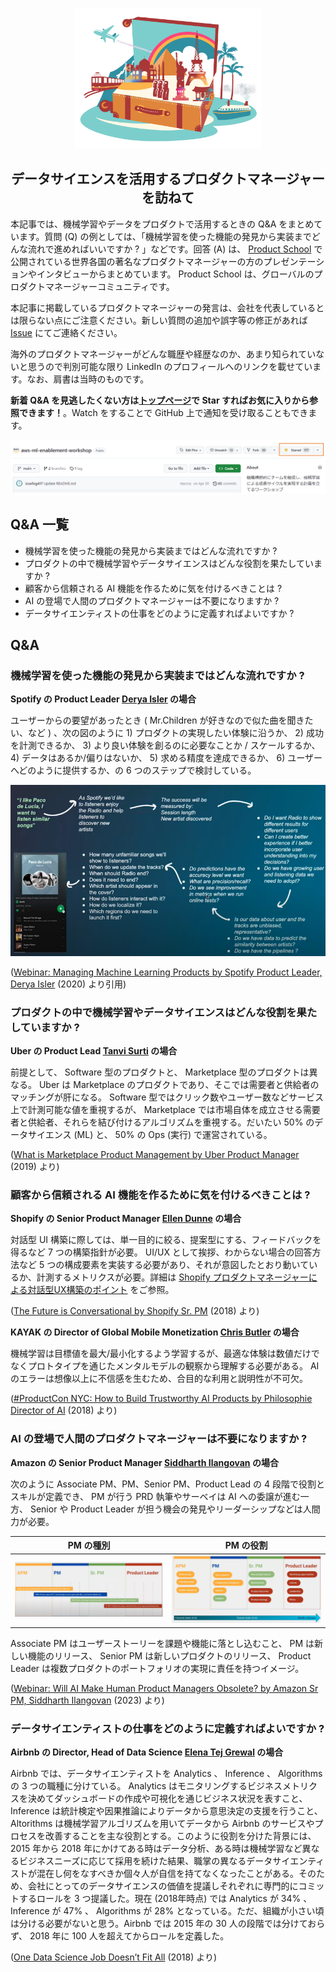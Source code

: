 <p align="center">
  <img src="images/top.jpg" width=300>
  <h2 align="center">
    データサイエンスを活用するプロダクトマネージャーを訪ねて
  </h2>
</p>


本記事では、機械学習やデータをプロダクトで活用するときの Q&A をまとめています。質問 (Q) の例としては、「機械学習を使った機能の発見から実装までどんな流れで進めればいいですか ? 」などです。回答 (A) は、 [Product School](https://www.youtube.com/@ProductSchoolSanFrancisco) で公開されている世界各国の著名なプロダクトマネージャーの方のプレゼンテーションやインタビューからまとめています。 Product School は、グローバルのプロダクトマネージャーコミュニティです。

本記事に掲載しているプロダクトマネージャーの発言は、会社を代表しているとは限らない点にご注意ください。新しい質問の追加や誤字等の修正があれば [Issue](https://github.com/aws-samples/aws-ml-enablement-workshop/issues) にてご連絡ください。

海外のプロダクトマネージャーがどんな職歴や経歴なのか、あまり知られていないと思うので判別可能な限り LinkedIn のプロフィールへのリンクを載せています。なお、肩書は当時のものです。

**新着 Q&A を見逃したくない方は[トップページ](https://github.com/aws-samples/aws-ml-enablement-workshop)で Star すればお気に入りから参照できます！**。Watch をすることで GitHub 上で通知を受け取ることもできます。

![star_and_watch.png](./images/star_and_watch.png)

## Q&A 一覧

* 機械学習を使った機能の発見から実装まではどんな流れですか ?
* プロダクトの中で機械学習やデータサイエンスはどんな役割を果たしていますか ?
* 顧客から信頼される AI 機能を作るために気を付けるべきことは ? 
* AI の登場で人間のプロダクトマネージャーは不要になりますか ?
* データサイエンティストの仕事をどのように定義すればよいですか ?

## Q&A

### 機械学習を使った機能の発見から実装まではどんな流れですか ?

**Spotify の Product Leader [Derya Isler](https://www.linkedin.com/in/deryaisler/details/experience/) の場合**

ユーザーからの要望があったとき ( Mr.Children が好きなので似た曲を聞きたい、など ) 、次の図のように 1) プロダクトの実現したい体験に沿うか、 2) 成功を計測できるか、 3) より良い体験を創るのに必要なことか / スケールするか、 4) データはあるか/偏りはないか、 5) 求める精度を達成できるか、 6) ユーザーへどのように提供するか、の 6 つのステップで検討している。

![spotify_derya_Isler](./images/spotify_derya_Isler.png)

([Webinar: Managing Machine Learning Products by Spotify Product Leader, Derya Isler](https://youtu.be/EhlHKhQv0Qg?t=1343) (2020) より引用)

### プロダクトの中で機械学習やデータサイエンスはどんな役割を果たしていますか ?

**Uber の Product Lead [Tanvi Surti](https://www.linkedin.com/in/tanvisurti/) の場合**

前提として、 Software 型のプロダクトと、 Marketplace 型のプロダクトは異なる。 Uber は Marketplace のプロダクトであり、そこでは需要者と供給者のマッチングが肝になる。 Software 型ではクリック数やユーザー数などサービス上で計測可能な値を重視するが、 Marketplace では市場自体を成立させる需要者と供給者、それらを結び付けるアルゴリズムを重視する。だいたい 50% のデータサイエンス (ML) と、 50% の Ops (実行) で運営されている。

([What is Marketplace Product Management by Uber Product Manager](https://youtu.be/t4cnrwu465Q?t=2131) (2019) より)

### 顧客から信頼される AI 機能を作るために気を付けるべきことは ? 

**Shopify の Senior Product Manager [Ellen Dunne](https://www.linkedin.com/in/ellendunne/) の場合**

対話型 UI 構築に際しては、単一目的に絞る、提案型にする、フィードバックを得るなど 7 つの構築指針が必要。 UI/UX として挨拶、わからない場合の回答方法など 5 つの構成要素を実装する必要があり、それが意図したとおり動いているか、計測するメトリクスが必要。詳細は [Shopify プロダクトマネージャーによる対話型UX構築のポイント](https://note.com/piqcy/n/n63f3f3dd9539) をご参照。

([The Future is Conversational by Shopify Sr. PM](https://www.youtube.com/watch?v=0epxFiYhBQA) (2018) より)

**KAYAK の Director of Global Mobile Monetization [Chris Butler](https://www.linkedin.com/in/chrisbu/) の場合**

機械学習は目標値を最大/最小化するよう学習するが、最適な体験は数値だけでなくプロトタイプを通じたメンタルモデルの観察から理解する必要がある。 AI のエラーは想像以上に不信感を生むため、合目的な利用と説明性が不可欠。

([#ProductCon NYC: How to Build Trustworthy AI Products by Philosophie Director of AI](https://www.youtube.com/watch?v=DIwyKwPzrjc) (2018) より)

### AI の登場で人間のプロダクトマネージャーは不要になりますか ?

**Amazon の Senior Product Manager [Siddharth Ilangovan](https://www.linkedin.com/in/sid-i/) の場合**

次のように Associate PM、PM、Senior PM、Product Lead の 4 段階で役割とスキルが定義でき、 PM が行う PRD 執筆やサーベイは AI への委譲が進む一方、 Senior や Product Leader が担う機会の発見やリーダーシップなどは人間力が必要。

|  PM の種別  | PM の役割 |
| ---- | ---- |
|  ![amazon_siddharth_llangovan_001](./images/amazon_siddharth_llangovan_001.png)  |  ![amazon_siddharth_llangovan_002](./images/amazon_siddharth_llangovan_002.png)  |

Associate PM はユーザーストーリーを課題や機能に落とし込むこと、 PM は新しい機能のリリース、 Senior PM は新しいプロダクトのリリース、 Product Leader は複数プロダクトのポートフォリオの実現に責任を持つイメージ。

([Webinar: Will AI Make Human Product Managers Obsolete? by Amazon Sr PM, Siddharth Ilangovan](https://youtu.be/7RmHV-XYM48?t=354) (2023) より)

### データサイエンティストの仕事をどのように定義すればよいですか ?

**Airbnb の Director, Head of Data Science [Elena Tej Grewal](https://www.linkedin.com/in/elena-grewal/) の場合**

Airbnb では、データサイエンティストを Analytics 、 Inference 、 Algorithms の 3 つの職種に分けている。 Analytics はモニタリングするビジネスメトリクスを決めてダッシュボードの作成や可視化を通じビジネス状況を表すこと、 Inference は統計検定や因果推論によりデータから意思決定の支援を行うこと、 Altorithms は機械学習アルゴリズムを用いてデータから Airbnb のサービスやプロセスを改善することを主な役割とする。このように役割を分けた背景には、 2015 年から 2018 年にかけてある時はデータ分析、ある時は機械学習など異なるビジネスニーズに応じて採用を続けた結果、職掌の異なるデータサイエンティストが混在し何をなすべきか個々人が自信を持てなくなったことがある。そのため、会社にとってのデータサイエンスの価値を提議しそれぞれに専門的にコミットするロールを 3 つ提議した。現在 (2018年時点) では Analytics が 34% 、 Inference が 47% 、 Algorithms が 28% となっている。ただ、組織が小さい頃は分ける必要がないと思う。Airbnb では 2015 年の 30 人の段階では分けておらず、 2018 年に 100 人を超えてからロールを定義した。

([One Data Science Job Doesn’t Fit All](https://www.linkedin.com/pulse/one-data-science-job-doesnt-fit-all-elena-grewal/) (2018) より)
